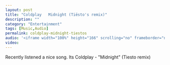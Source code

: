 ```yaml
---
layout: post
title: "Coldplay   Midnight (Tiësto's remix)"
description: ""
category: "Entertainment"
tags: [Music,Audio]
permalink: coldplay-midnight-tiestos
audio: '<iframe width="100%" height="166" scrolling="no" frameborder="no" src="https://w.soundcloud.com/player/?url=https%3A//api.soundcloud.com/tracks/142863571&amp;color=ff5500&amp;auto_play=false&amp;hide_related=false&amp;show_artwork=true&amp;show_comments=true&amp;show_user=true&amp;show_reposts=false"></iframe>'
video: 
---
```


<p class="lead">Recently listened a nice song. Its Coldplay - "Midnight" (Tiesto remix)</p>